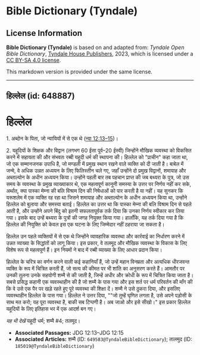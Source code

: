 # Bible Dictionary (Tyndale)

## License Information

**Bible Dictionary (Tyndale)** is based on and adapted from: _Tyndale Open Bible Dictionary_, [Tyndale House Publishers](https://tyndaleopenresources.com/), 2023, which is licensed under a [CC BY-SA 4.0 license](https://creativecommons.org/licenses/by-sa/4.0/legalcode.en).

This markdown version is provided under the same license.



--------------------------------

## हिल्लेल (id: 648887)

हिल्लेल
=======

1\. अब्दोन के पिता, जो न्यायियों में से एक थे ([न्या 12:13–15](https://ref.ly/Judg12:13-Judg12:15))।

2\. यहूदियों के शिक्षक और विद्वान (लगभग 60 ईसा पूर्व–20 ईस्वी) जिन्होंने मौखिक व्यवस्था को विकसित करने में सहायता की और संभवतः रब्बी यहूदी धर्म की स्थापना की। हिल्लेल को "प्राचीन" कहा जाता था, जो एक सम्मानजनक उपाधि है, जो मण्डली में प्रमुख स्थान रखने वाले व्यक्ति को दी जाती है। बाबेल में जन्मे, वे अधिक उन्नत अध्ययन के लिए फिलिस्तीन चले गए, जहाँ उन्होंने दो प्रमुख विद्वानों, शमायाह और अब्ताल्योन के अधीन अध्ययन किया। उन्होंने पहली बार तब पहचान प्राप्त की जब बथ्यरा के पुत्र, जो उस समय के व्यवस्था के प्रमुख व्याख्याकार थे, एक महत्वपूर्ण कानूनी समस्या के उत्तर पर निर्णय नहीं कर सके, अर्थात्, क्या पास्का मेम्ना की बलि विश्राम दिन की निषेधाओं को पार करती है या नहीं। यह सुनकर कि यरूशलेम में एक व्यक्ति रह रहा था जिसने शमायाह और अब्ताल्योन के अधीन अध्ययन किया था, उन्होंने हिल्लेल को बुलाया और समस्या बताई। हिल्लेल का उत्तर था कि पास्का मेम्ना की बलि विश्राम दिन से पहले आती है, और उन्होंने अपने बिंदु को इतनी सफलतापूर्वक तर्क दिया कि उनका निर्णय स्वीकार कर लिया गया। इसके बाद उन्हें बथ्यरा के पुत्रों की जगह नियुक्त किया गया। हालाँकि, यह तर्क दिया गया है कि हिल्लेल की नियुक्ति को केवल इस एक घटना के लिए जिम्मेदार नहीं ठहराया जा सकता है।

हिल्लेल उन पहले व्यक्तियों में से एक थे जिन्होंने व्यावहारिक व्यवस्था और कार्रवाई का निर्धारण करने में उन्नत व्याख्या के सिद्धांतों को लागू किया। इस प्रकार, वे तलमूद और मौखिक व्यवस्था के विकास के लिए विशेष रूप से महत्वपूर्ण हैं। इन नियमों ने बाद में रब्बी व्याख्या के लिए आधार प्रदान किया।

हिल्लेल के चरित्र का वर्णन करने वाली कई कहानियाँ हैं, जो उन्हें महान विनम्रता और अत्यधिक धीरजवन्त व्यक्ति के रूप में चित्रित करती हैं, जो सत्य की कीमत पर भी शांति का अनुसरण करते हैं। आमतौर पर उनकी तुलना उनके सहयोगी शम्मै से की जाती है, जिन्हें अधीर और क्रोधी के रूप में चित्रित किया जाता है। सबसे प्रसिद्ध कहानी एक व्यवस्थाहीन की है जो शम्मै के पास गया और इस शर्त पर धर्म परिवर्तन की माँग की कि वे उसे एक पैर पर खड़े रहते हुए पूरे व्यवस्था की शिक्षा दें। शम्मै ने उसे ठुकरा दिया, और इसलिए व्यवस्थाहीन हिल्लेल के पास गया। हिल्लेल ने उत्तर दिया, ""जो तुम्हें घृणित लगता है, उसे अपने पड़ोसी के साथ मत करो; यह पूरा व्यवस्था है, बाकी सब टिप्पणी है। अब जाओ और इसे सीखो।" इस प्रकार हिल्लेल यहूदियों के लिए इतिहास भर में एक आदर्श बन गए।

*यह भी देखें* यहूदी धर्म; शम्मै \#4; तलमूद।

* **Associated Passages:** JDG 12:13–JDG 12:15
* **Associated Articles:** शम्मै (ID: `649583@TyndaleBibleDictionary`); तालमुद (ID: `185019@TyndaleBibleDictionary`)

